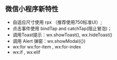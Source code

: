 ## 微信小程序新特性
- 自适应尺寸使用 rpx （推荐使用750标准UI）;
- 点击事件使用 bindTap and catchTap(阻止冒泡)；
- 调用Toast提示：wx.showToast(), wx.hideToast()
- 调用 Alert 弹窗：wx.showModal({})
- wx:for wx:for-item , wx:for-index
- wx:if , wx:elif
